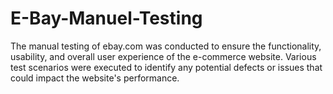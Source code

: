 # E-Bay-Manuel-Testing
The manual testing of ebay.com was conducted to ensure the functionality, usability, and overall user experience of the e-commerce website. Various test scenarios were executed to identify any potential defects or issues that could impact the website's performance.
